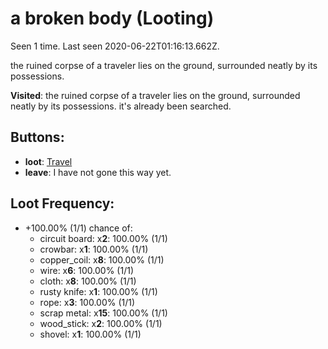 # a broken body (Looting)

Seen 1 time. Last seen 2020-06-22T01:16:13.662Z.

the ruined corpse of a traveler lies on the ground, surrounded neatly by its possessions.

**Visited**: the ruined corpse of a traveler lies on the ground, surrounded neatly by its possessions. it's already been searched.

## Buttons:

- **loot**: [Travel](Travel-travel.md)
- **leave**: I have not gone this way yet.

## Loot Frequency:

- +100.00% (1/1) chance of:
  - circuit board: x**2**: 100.00% (1/1)
  - crowbar: x**1**: 100.00% (1/1)
  - copper_coil: x**8**: 100.00% (1/1)
  - wire: x**6**: 100.00% (1/1)
  - cloth: x**8**: 100.00% (1/1)
  - rusty knife: x**1**: 100.00% (1/1)
  - rope: x**3**: 100.00% (1/1)
  - scrap metal: x**15**: 100.00% (1/1)
  - wood_stick: x**2**: 100.00% (1/1)
  - shovel: x**1**: 100.00% (1/1)